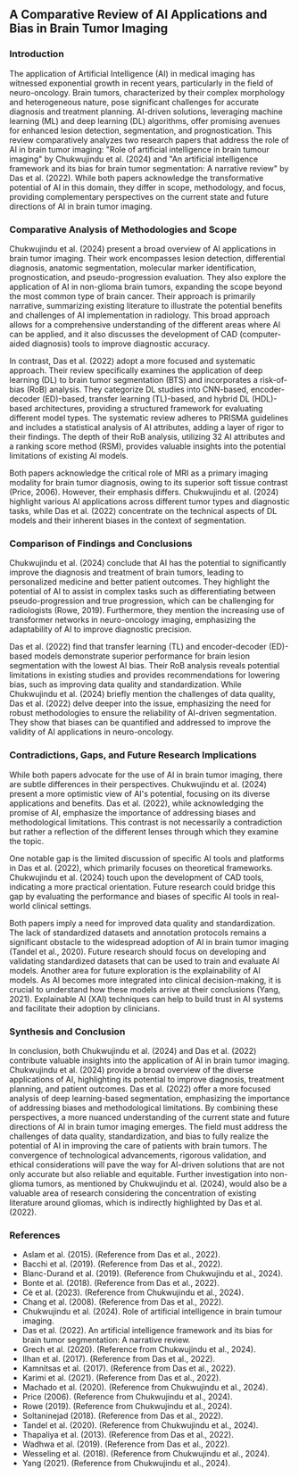 ## A Comparative Review of AI Applications and Bias in Brain Tumor Imaging

### Introduction

The application of Artificial Intelligence (AI) in medical imaging has witnessed exponential growth in recent years, particularly in the field of neuro-oncology. Brain tumors, characterized by their complex morphology and heterogeneous nature, pose significant challenges for accurate diagnosis and treatment planning. AI-driven solutions, leveraging machine learning (ML) and deep learning (DL) algorithms, offer promising avenues for enhanced lesion detection, segmentation, and prognostication. This review comparatively analyzes two research papers that address the role of AI in brain tumor imaging: "Role of artificial intelligence in brain tumour imaging" by Chukwujindu et al. (2024) and "An artificial intelligence framework and its bias for brain tumor segmentation: A narrative review" by Das et al. (2022). While both papers acknowledge the transformative potential of AI in this domain, they differ in scope, methodology, and focus, providing complementary perspectives on the current state and future directions of AI in brain tumor imaging.

### Comparative Analysis of Methodologies and Scope

Chukwujindu et al. (2024) present a broad overview of AI applications in brain tumor imaging. Their work encompasses lesion detection, differential diagnosis, anatomic segmentation, molecular marker identification, prognostication, and pseudo-progression evaluation. They also explore the application of AI in non-glioma brain tumors, expanding the scope beyond the most common type of brain cancer. Their approach is primarily narrative, summarizing existing literature to illustrate the potential benefits and challenges of AI implementation in radiology. This broad approach allows for a comprehensive understanding of the different areas where AI can be applied, and it also discusses the development of CAD (computer-aided diagnosis) tools to improve diagnostic accuracy.

In contrast, Das et al. (2022) adopt a more focused and systematic approach. Their review specifically examines the application of deep learning (DL) to brain tumor segmentation (BTS) and incorporates a risk-of-bias (RoB) analysis. They categorize DL studies into CNN-based, encoder-decoder (ED)-based, transfer learning (TL)-based, and hybrid DL (HDL)-based architectures, providing a structured framework for evaluating different model types. The systematic review adheres to PRISMA guidelines and includes a statistical analysis of AI attributes, adding a layer of rigor to their findings. The depth of their RoB analysis, utilizing 32 AI attributes and a ranking score method (RSM), provides valuable insights into the potential limitations of existing AI models.

Both papers acknowledge the critical role of MRI as a primary imaging modality for brain tumor diagnosis, owing to its superior soft tissue contrast (Price, 2006). However, their emphasis differs. Chukwujindu et al. (2024) highlight various AI applications across different tumor types and diagnostic tasks, while Das et al. (2022) concentrate on the technical aspects of DL models and their inherent biases in the context of segmentation.

### Comparison of Findings and Conclusions

Chukwujindu et al. (2024) conclude that AI has the potential to significantly improve the diagnosis and treatment of brain tumors, leading to personalized medicine and better patient outcomes. They highlight the potential of AI to assist in complex tasks such as differentiating between pseudo-progression and true progression, which can be challenging for radiologists (Rowe, 2019). Furthermore, they mention the increasing use of transformer networks in neuro-oncology imaging, emphasizing the adaptability of AI to improve diagnostic precision.

Das et al. (2022) find that transfer learning (TL) and encoder-decoder (ED)-based models demonstrate superior performance for brain lesion segmentation with the lowest AI bias. Their RoB analysis reveals potential limitations in existing studies and provides recommendations for lowering bias, such as improving data quality and standardization. While Chukwujindu et al. (2024) briefly mention the challenges of data quality, Das et al. (2022) delve deeper into the issue, emphasizing the need for robust methodologies to ensure the reliability of AI-driven segmentation. They show that biases can be quantified and addressed to improve the validity of AI applications in neuro-oncology.

### Contradictions, Gaps, and Future Research Implications

While both papers advocate for the use of AI in brain tumor imaging, there are subtle differences in their perspectives. Chukwujindu et al. (2024) present a more optimistic view of AI's potential, focusing on its diverse applications and benefits. Das et al. (2022), while acknowledging the promise of AI, emphasize the importance of addressing biases and methodological limitations. This contrast is not necessarily a contradiction but rather a reflection of the different lenses through which they examine the topic.

One notable gap is the limited discussion of specific AI tools and platforms in Das et al. (2022), which primarily focuses on theoretical frameworks. Chukwujindu et al. (2024) touch upon the development of CAD tools, indicating a more practical orientation. Future research could bridge this gap by evaluating the performance and biases of specific AI tools in real-world clinical settings.

Both papers imply a need for improved data quality and standardization. The lack of standardized datasets and annotation protocols remains a significant obstacle to the widespread adoption of AI in brain tumor imaging (Tandel et al., 2020). Future research should focus on developing and validating standardized datasets that can be used to train and evaluate AI models. Another area for future exploration is the explainability of AI models. As AI becomes more integrated into clinical decision-making, it is crucial to understand how these models arrive at their conclusions (Yang, 2021). Explainable AI (XAI) techniques can help to build trust in AI systems and facilitate their adoption by clinicians.

### Synthesis and Conclusion

In conclusion, both Chukwujindu et al. (2024) and Das et al. (2022) contribute valuable insights into the application of AI in brain tumor imaging. Chukwujindu et al. (2024) provide a broad overview of the diverse applications of AI, highlighting its potential to improve diagnosis, treatment planning, and patient outcomes. Das et al. (2022) offer a more focused analysis of deep learning-based segmentation, emphasizing the importance of addressing biases and methodological limitations. By combining these perspectives, a more nuanced understanding of the current state and future directions of AI in brain tumor imaging emerges. The field must address the challenges of data quality, standardization, and bias to fully realize the potential of AI in improving the care of patients with brain tumors. The convergence of technological advancements, rigorous validation, and ethical considerations will pave the way for AI-driven solutions that are not only accurate but also reliable and equitable. Further investigation into non-glioma tumors, as mentioned by Chukwujindu et al. (2024), would also be a valuable area of research considering the concentration of existing literature around gliomas, which is indirectly highlighted by Das et al. (2022).

### References

*   Aslam et al. (2015). (Reference from Das et al., 2022).
*   Bacchi et al. (2019). (Reference from Das et al., 2022).
*   Blanc-Durand et al. (2019). (Reference from Chukwujindu et al., 2024).
*   Bonte et al. (2018). (Reference from Das et al., 2022).
*   Cè et al. (2023). (Reference from Chukwujindu et al., 2024).
*   Chang et al. (2008). (Reference from Das et al., 2022).
*   Chukwujindu et al. (2024). Role of artificial intelligence in brain tumour imaging.
*   Das et al. (2022). An artificial intelligence framework and its bias for brain tumor segmentation: A narrative review.
*   Grech et al. (2020). (Reference from Chukwujindu et al., 2024).
*   Ilhan et al. (2017). (Reference from Das et al., 2022).
*   Kamnitsas et al. (2017). (Reference from Das et al., 2022).
*   Karimi et al. (2021). (Reference from Das et al., 2022).
*   Machado et al. (2020). (Reference from Chukwujindu et al., 2024).
*   Price (2006). (Reference from Chukwujindu et al., 2024).
*   Rowe (2019). (Reference from Chukwujindu et al., 2024).
*   Soltaninejad (2018). (Reference from Das et al., 2022).
*   Tandel et al. (2020). (Reference from Chukwujindu et al., 2024).
*   Thapaliya et al. (2013). (Reference from Das et al., 2022).
*   Wadhwa et al. (2019). (Reference from Das et al., 2022).
*   Wesseling et al. (2018). (Reference from Chukwujindu et al., 2024).
*   Yang (2021). (Reference from Chukwujindu et al., 2024).
